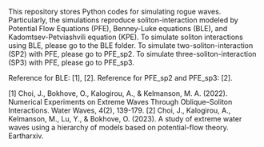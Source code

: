 This repository stores Python codes for simulating rogue waves. Particularly, the simulations reproduce soliton-interaction modeled by Potential Flow Equations (PFE), Benney-Luke equations (BLE), and Kadomtsev-Petviashvili equation (KPE).
To simulate soliton interactions using BLE, please go to the BLE folder.
To simulate two-soliton-interaction (SP2) with PFE, please go to PFE_sp2.
To simulate three-soliton-interaction (SP3) with PFE, please go to PFE_sp3.

Reference for BLE: [1], [2]. 
Reference for PFE_sp2 and PFE_sp3: [2].

[1] Choi, J., Bokhove, O., Kalogirou, A., & Kelmanson, M. A. (2022). Numerical Experiments on Extreme Waves Through Oblique–Soliton Interactions. Water Waves, 4(2), 139-179.
[2] Choi, J., Kalogirou, A., Kelmanson, M., Lu, Y., & Bokhove, O. (2023). A study of extreme water waves using a hierarchy of models based on potential-flow theory. Eartharxiv.
